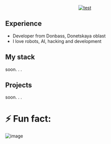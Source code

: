 <div align="center">
  
  [![test](https://readme-typing-svg.herokuapp.com/?font=Josefin+Sans&weight=700&size=96&duration=4000&pause=1010&center=true&random=false&width=1500&height=220&lines=Python+developer+from+Donbass)](https://git.io/typing-svg)
</div>

## Experience
 - Developer from Donbass, Donetskaya oblast
 - I love robots, AI, hacking and development

## My stack
  soon. . .
 
## Projects
  soon. . .

# ⚡ Fun fact: 
![image](https://github.com/cryptoproxy/cryptoproxy/assets/143442849/62094955-2942-43b0-b1cd-4a467d2999e5)



  

<!--
**cryptoproxy/cryptoproxy** is a ✨ _special_ ✨ repository because its `README.md` (this file) appears on your GitHub profile.

Here are some ideas to get you started:

- 🔭 I’m currently working on ...
- 🌱 I’m currently learning ...
- 👯 I’m looking to collaborate on ...
- 🤔 I’m looking for help with ...
- 💬 Ask me about ...
- 📫 How to reach me: ...
- 😄 Pronouns: ...
-->
